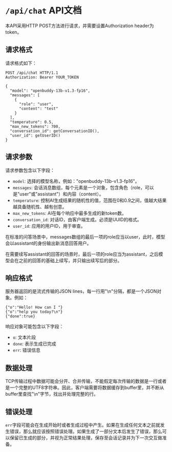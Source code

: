# `/api/chat` API文档

本API采用HTTP POST方法进行请求，并需要设置Authorization header为token。

## 请求格式

请求格式如下：

```
POST /api/chat HTTP/1.1
Authorization: Bearer YOUR_TOKEN

{
  "model": "openbuddy-13b-v1.3-fp16",
  "messages": [
    {
      "role": "user",
      "content": "test"
    }
  ],
  "temperature": 0.5,
  "max_new_tokens": 700,
  "conversation_id": getConversationID(),
  "user_id": getUserID()
}
```

## 请求参数

请求参数包含以下字段：

- `model`: 选择的模型名称，例如："openbuddy-13b-v1.3-fp16"。
- `messages`: 会话消息数组，每个元素是一个对象，包含角色（role，可以是"user"或"assistant"）和内容（content）。
- `temperature`: 控制AI生成结果的随机性的值，范围在0和0.9之间，值越大结果越具备随机性、越有创意。
- `max_new_tokens`: AI在每个响应中最多生成的新token数。
- `conversation_id`: 对话ID，由客户端生成。必须是UUID的格式。
- `user_id`: 应用的用户ID，用于审查。

在标准的问答场景中，messages数组的最后一项的role应当以user，此时，模型会以assistant的身份输出新消息回答用户。

在需要续写assistant的回答的场景时，最后一项的role应当为assistant，之后模型会在之前的回答的基础上续写，并只输出续写后的部分。


## 响应格式

服务器返回的是流式传输的JSON lines，每一行用"\n"分隔，都是一个JSON对象。例如：

```
{"o":"Hello! How can I "}
{"o":"help you today?\n"}
{"done":true}
```

响应对象可能包含以下字段：

- `o`: 文本片段
- `done`: 表示生成已完成
- `err`: 错误信息

## 数据处理

TCP传输过程中数据可能会分开、合并传输，不能假定每次传输的数据是一行或者是一个完整的UTF8字符串。因此，客户端需要将数据缓存到buffer里，并不断从buffer里查找"\n"字节，找出并处理完整的行。

## 错误处理

`err`字段可能会在生成开始时或者生成过程中产生。如果在生成任何文本之前就发生错误，那么就应该按照错误处理。如果生成了一部分文本后发生了错误，那么可以保留已生成的部分，并视为正常结果处理，保存至会话记录并为下一次交互做准备。
